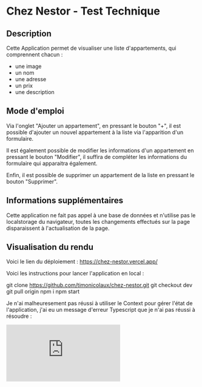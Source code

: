 # Chez Nestor - Test Technique

## Description

Cette Application permet de visualiser une liste d'appartements, qui comprennent chacun :

- une image
- un nom
- une adresse
- un prix
- une description

## Mode d'emploi

Via l'onglet "Ajouter un appartement", en pressant le bouton "+", il est possible d'ajouter un nouvel appartement à la liste via l'apparition d'un formulaire.

Il est également possible de modifier les informations d'un appartement en pressant le bouton "Modifier", il suffira de compléter les informations du formulaire qui apparaitra également.

Enfin, il est possible de supprimer un appartement de la liste en pressant le bouton "Supprimer".

## Informations supplémentaires

Cette application ne fait pas appel à une base de données et n'utilise pas le localstorage du navigateur, toutes les changements effectués sur la page disparaissent à l'actualisation de la page.

## Visualisation du rendu

Voici le lien du déploiement : https://chez-nestor.vercel.app/

Voici les instructions pour lancer l'application en local :

git clone https://github.com/timonicolaux/chez-nestor.git
git checkout dev
git pull origin
npm i
npm start


Je n'ai malheuresement pas réussi à utiliser le Context pour gérer l'état de l'application, j'ai eu un message d'erreur Typescript que je n'ai pas réussi à résoudre :

![This is an image](https://zupimages.net/viewer.php?id=23/09/6ndz.png)


